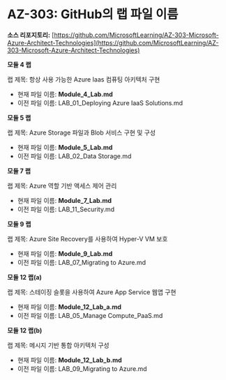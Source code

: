 ﻿

# AZ-303: GitHub의 랩 파일 이름 

**소스 리포지토리:** [https://github.com/MicrosoftLearning/AZ-303-Microsoft-Azure-Architect-Technologies](https://github.com/MicrosoftLearning/AZ-303-Microsoft-Azure-Architect-Technologies) 

**모듈 4 랩** 

랩 제목: 항상 사용 가능한 Azure Iaas 컴퓨팅 아키텍처 구현

- 현재 파일 이름: **Module_4_Lab.md**
- 이전 파일 이름: LAB_01_Deploying Azure IaaS Solutions.md

**모듈 5 랩**

랩 제목: Azure Storage 파일과 Blob 서비스 구현 및 구성

- 현재 파일 이름: **Module_5_Lab.md**
- 이전 파일 이름: LAB_02_Data Storage.md

**모듈 7 랩**

랩 제목: Azure 역할 기반 액세스 제어 관리

- 현재 파일 이름: **Module_7_Lab.md**
- 이전 파일 이름: LAB_11_Security.md

**모듈 9 랩**

랩 제목: Azure Site Recovery를 사용하여 Hyper-V VM 보호

- 현재 파일 이름: **Module_9_Lab.md**
- 이전 파일 이름: LAB_07_Migrating to Azure.md

**모듈 12 랩(a)**

랩 제목: 스테이징 슬롯을 사용하여 Azure App Service 웹앱 구현

- 현재 파일 이름: **Module_12_Lab_a.md**
- 이전 파일 이름: LAB_05_Manage Compute_PaaS.md

**모듈 12 랩(b)**

랩 제목: 메시지 기반 통합 아키텍처 구성

- 현재 파일 이름: **Module_12_Lab_b.md**
- 이전 파일 이름: LAB_09_Migrating to Azure.md

 

 

 
